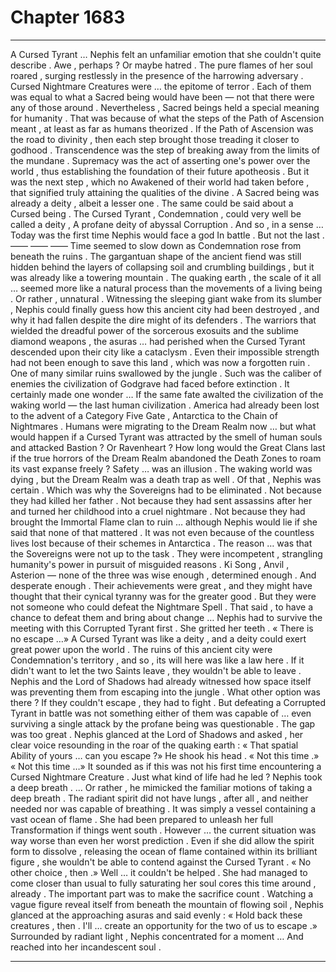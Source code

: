 
# Chapter 1683


---

A Cursed Tyrant …
Nephis felt an unfamiliar emotion that she couldn't quite describe . Awe , perhaps ? Or maybe hatred .
The pure flames of her soul roared , surging restlessly in the presence of the harrowing adversary .
Cursed Nightmare Creatures were … the epitome of terror . Each of them was equal to what a Sacred being would have been — not that there were any of those around . Nevertheless , Sacred beings held a special meaning for humanity .
That was because of what the steps of the Path of Ascension meant , at least as far as humans theorized .
If the Path of Ascension was the road to divinity , then each step brought those treading it closer to godhood . Transcendence was the step of breaking away from the limits of the mundane . Supremacy was the act of asserting one's power over the world , thus establishing the foundation of their future apotheosis .
But it was the next step , which no Awakened of their world had taken before , that signified truly attaining the qualities of the divine . A Sacred being was already a deity , albeit a lesser one .
The same could be said about a Cursed being . The Cursed Tyrant , Condemnation , could very well be called a deity , A profane deity of abyssal Corruption .
And so , in a sense …
Today was the first time Nephis would face a god In battle .
But not the last .
—— —— ——
Time seemed to slow down as Condemnation rose from beneath the ruins . The gargantuan shape of the ancient fiend was still hidden behind the layers of collapsing soil and crumbling buildings , but it was already like a towering mountain . The quaking earth , the scale of it all … seemed more like a natural process than the movements of a living being .
Or rather , unnatural .
Witnessing the sleeping giant wake from its slumber , Nephis could finally guess how this ancient city had been destroyed , and why it had fallen despite the dire might of its defenders . The warriors that wielded the dreadful power of the sorcerous exosuits and the sublime diamond weapons , the asuras … had perished when the Cursed Tyrant descended upon their city like a cataclysm .
Even their impossible strength had not been enough to save this land , which was now a forgotten ruin . One of many similar ruins swallowed by the jungle .
Such was the caliber of enemies the civilization of Godgrave had faced before extinction .
It certainly made one wonder …
If the same fate awalted the civilization of the waking world — the last human civilization .
America had already been lost to the advent of a Category Five Gate , Antarctica to the Chain of Nightmares . Humans were migrating to the Dream Realm now … but what would happen if a Cursed Tyrant was attracted by the smell of human souls and attacked Bastion ? Or Ravenheart ?
How long would the Great Clans last if the true horrors of the Dream Realm abandoned the Death Zones to roam its vast expanse freely ?
Safety … was an illusion .
The waking world was dying , but the Dream Realm was a death trap as well . Of that , Nephis was certain .
Which was why the Sovereigns had to be eliminated .
Not because they had killed her father . Not because they had sent assassins after her and turned her childhood into a cruel nightmare . Not because they had brought the Immortal Flame clan to ruin … although Nephis would lie if she said that none of that mattered .
It was not even because of the countless lives lost because of their schemes in Antarctica .
The reason … was that the Sovereigns were not up to the task . They were incompetent , strangling humanity's power in pursuit of misguided reasons . Ki Song , Anvil , Asterion — none of the three was wise enough , determined enough . And desperate enough .
Their achievements were great , and they might have thought that their cynical tyranny was for the greater good . But they were not someone who could defeat the Nightmare Spell .
That said , to have a chance to defeat them and bring about change …
Nephis had to survive the meeting with this Corrupted Tyrant first .
She gritted her teeth .
« There is no escape …»
A Cursed Tyrant was like a deity , and a deity could exert great power upon the world . The ruins of this ancient city were Condemnation's territory , and so , its will here was like a law here .
If it didn't want to let the two Saints leave , they wouldn't be able to leave . Nephis and the Lord of Shadows had already witnessed how space itself was preventing them from escaping into the jungle .
What other option was there ?
If they couldn't escape , they had to fight . But defeating a Corrupted Tyrant in battle was not something either of them was capable of … even surviving a single attack by the profane being was questionable .
The gap was too great .
Nephis glanced at the Lord of Shadows and asked , her clear voice resounding in the roar of the quaking earth :
« That spatial Ability of yours … can you escape ?»
He shook his head .
« Not this time .»
« Not this time …»
It sounded as if this was not his first time encountering a Cursed Nightmare Creature .
Just what kind of life had he led ?
Nephis took a deep breath .
… Or rather , he mimicked the familiar motions of taking a deep breath . The radiant spirit did not have lungs , after all , and neither needed nor was capable of breathing . It was simply a vessel containing a vast ocean of flame .
She had been prepared to unleash her full Transformation if things went south . However …
the current situation was way worse than even her worst prediction . Even if she did allow the spirit form to dissolve , releasing the ocean of flame contained within its brilliant figure , she wouldn't be able to contend against the Cursed Tyrant .
« No other choice , then .»
Well … it couldn't be helped . She had managed to come closer than usual to fully saturating her soul cores this time around , already .
The important part was to make the sacrifice count .
Watching a vague figure reveal itself from beneath the mountain of flowing soil , Nephis glanced at the approaching asuras and said evenly :
« Hold back these creatures , then . I'll … create an opportunity for the two of us to escape .»
Surrounded by radiant light , Nephis concentrated for a moment …
And reached into her incandescent soul .

---


